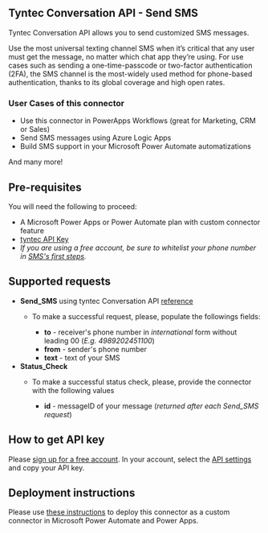 ## Tyntec Conversation API - Send SMS

Tyntec Conversation API allows you to send customized SMS messages.


Use the most universal texting channel SMS when it’s critical that any user must get the message, no matter which chat app they’re using. For use cases such as sending a one-time-passcode or two-factor authentication (2FA), the SMS channel is the most-widely used method for phone-based authentication, thanks to its global coverage and high open rates.

### User Cases of this connector
-   Use this connector in PowerApps Workflows (great for Marketing, CRM or Sales)
-   Send SMS messages using Azure Logic Apps
-   Build SMS support in your Microsoft Power Automate automatizations

And many more!


## Pre-requisites
You will need the following to proceed:
- A Microsoft Power Apps or Power Automate plan with custom connector feature
- [tyntec API Key](http://my.tyntec.com/api-settings)
- _If you are using a free account, be sure to whitelist your phone number in [SMS's first steps](https://my.tyntec.com/products/sms#first-steps)._

## Supported requests
-   **Send_SMS** using tyntec Conversation API [reference](https://api.tyntec.com/reference/#conversations-send-messages-send-a-message)
    -   To make a successful request, please, populate the followings fields:

        -   **to** - receiver's phone number in _international_ form without leading 00 (_E.g. 4989202451100_)
        -   **from** - sender's phone number
        -   **text** - text of your SMS
- **Status_Check**
    -   To make a successful status check, please, provide the connector with the following values

        -   **id** - messageID of your message (_returned after each Send_SMS request_)


## How to get API key 
Please [sign up for a free account](https://www.tyntec.com/create-account). In your account, select the [API settings](http://my.tyntec.com/api-settings) and copy your API key.

## Deployment instructions
Please use [these instructions](https://docs.microsoft.com/en-us/connectors/custom-connectors/paconn-cli) to deploy this connector as a custom connector in Microsoft Power Automate and Power Apps.
